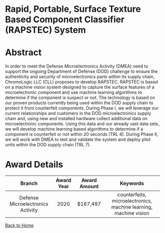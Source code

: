 
Rapid, Portable, Surface Texture Based Component Classifier (RAPSTEC) System
============================================================================

# Abstract


In order to meet the Defense Microelectronics Activity (DMEA) need to support the ongoing Department of Defense (DOD) challenge to ensure the authenticity and security of microelectronics parts within its supply chain, ChromoLogic LLC (CLL) proposes to develop RAPSTEC. RAPSTEC is based on a machine vision system designed to capture the surface features of a microelectronic component and use machine learning algorithms to determine if the component is suspect or not. The technology is based on our proven products currently being used within the DOD supply chain to protect it from counterfeit components. During Phase I, we will leverage our current relationships and customers in the DOD microelectronics supply chain and, using new and installed hardware collect additional data on microelectronic components. Using this data and our already vast data sets, we will develop machine learning based algorithms to determine if a component is counterfeit or not within 20 seconds (TRL 4). During Phase II, we will work with DMEA to test and validate the system and deploy pilot units within the DOD supply chain (TRL 7).  

# Award Details

|Branch|Award Year|Award Amount|Keywords|
| :---: | :---: | :---: | :---: |
|Defense Microelectronics Activity|2020|$167,497|counterfeits, microelectronics, machine learning, machine vision|
  
  


[Back to Home](https://github.com/chrischow/dod_sbir_awards#591)